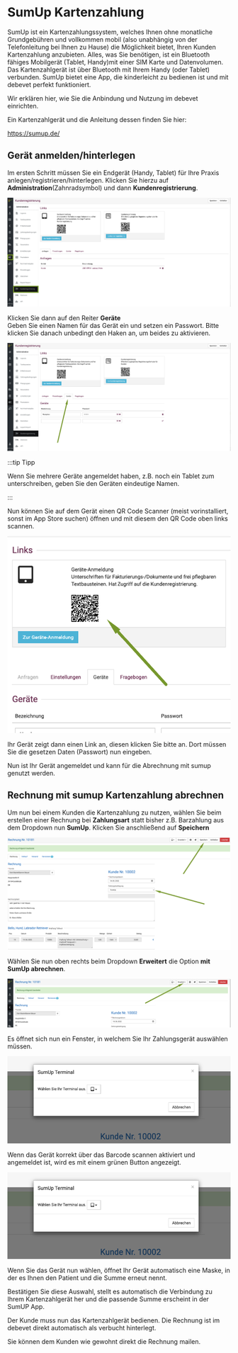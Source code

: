 # SumUp Kartenzahlung

SumUp ist ein Kartenzahlungssystem, welches Ihnen ohne monatliche Grundgebühren und vollkommen mobil (also unabhängig von der Telefonleitung bei Ihnen zu Hause) 
die Möglichkeit bietet, Ihren Kunden Kartenzahlung anzubieten. Alles, was Sie benötigen, ist ein Bluetooth fähiges Mobilgerät (Tablet, Handy)mit einer SIM Karte und Datenvolumen.  
Das Kartenzahlgerät ist über Bluetooth mit Ihrem Handy (oder Tablet) verbunden. SumUp bietet eine App, die kinderleicht zu bedienen ist und mit debevet perfekt funktioniert.

Wir erklären hier, wie Sie die Anbindung und Nutzung im debevet einrichten.

Ein Kartenzahlgerät und die Anleitung dessen finden Sie hier:  

https://sumup.de/  

## Gerät anmelden/hinterlegen  

Im ersten Schritt müssen Sie ein Endgerät (Handy, Tablet) für Ihre Praxis anlegen/registrieren/hinterlegen. Klicken Sie hierzu auf **Administration**(Zahnradsymbol) und dann **Kundenregistrierung**.   

![](../../static/img/erweiterungen/geraete_registrierung1.png)   

Klicken Sie dann auf den Reiter **Geräte**   
Geben Sie einen Namen für das Gerät ein und setzen ein Passwort. Bitte klicken Sie danach unbedingt den Haken an, um beides zu aktivieren.  

![](../../static/img/erweiterungen/geraete_registrierung2.png)

:::tip   Tipp

Wenn Sie mehrere Geräte angemeldet haben, z.B. noch ein Tablet zum unterschreiben, geben Sie den Geräten eindeutige Namen.  

:::

Nun können Sie auf dem Gerät einen QR Code Scanner (meist vorinstalliert, sonst im App Store suchen) öffnen und mit diesem den QR Code oben links scannen.  

![](../../static/img/erweiterungen/geraete_registrierung3.png)  

Ihr Gerät zeigt dann einen Link an, diesen klicken Sie bitte an. Dort müssen Sie die gesetzen Daten (Passwort) nun eingeben.  

Nun ist Ihr Gerät angemeldet und kann für die Abrechnung mit sumup genutzt werden.    

## Rechnung mit sumup Kartenzahlung abrechnen   

Um nun bei einem Kunden die Kartenzahlung zu nutzen, wählen Sie beim erstellen einer Rechnung bei **Zahlungsart** statt bisher z.B. Barzahlung aus dem Dropdown 
nun **SumUp**. Klicken Sie anschließend auf **Speichern**  

![](../../static/img/erweiterungen/sumup_zahlung1.png)  

Wählen Sie nun oben rechts beim Dropdown **Erweitert** die Option **mit SumUp abrechnen**. 

![](../../static/img/erweiterungen/sumup_zahlung2.png)  

Es öffnet sich nun ein Fenster, in welchem Sie Ihr Zahlungsgerät auswählen müssen.  

![](../../static/img/erweiterungen/sumup_zahlung3.png)  

Wenn das Gerät korrekt über das Barcode scannen aktiviert und angemeldet ist, wird es mit einem grünen Button angezeigt.     

![](../../static/img/erweiterungen/sumup_zahlung3.png)

Wenn Sie das Gerät nun wählen, öffnet Ihr Gerät automatisch eine Maske, in der es Ihnen den Patient und die Summe erneut nennt.  

Bestätigen Sie diese Auswahl, stellt es automatisch die Verbindung zu Ihrem Kartenzahlgerät her und die passende Summe erscheint in der SumUP App.

Der Kunde muss nun das Kartenzahlgerät bedienen. Die Rechnung ist im debevet direkt automatisch als verbucht hinterlegt. 

Sie können dem Kunden wie gewohnt direkt die Rechnung mailen.
